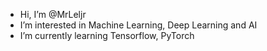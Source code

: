 - Hi, I’m @MrLeljr
- I’m interested in Machine Learning, Deep Learning and AI
- I’m currently learning Tensorflow, PyTorch

<!---
MrLeljr/MrLeljr is a ✨ special ✨ repository because its `README.md` (this file) appears on your GitHub profile.
You can click the Preview link to take a look at your changes.
--->
